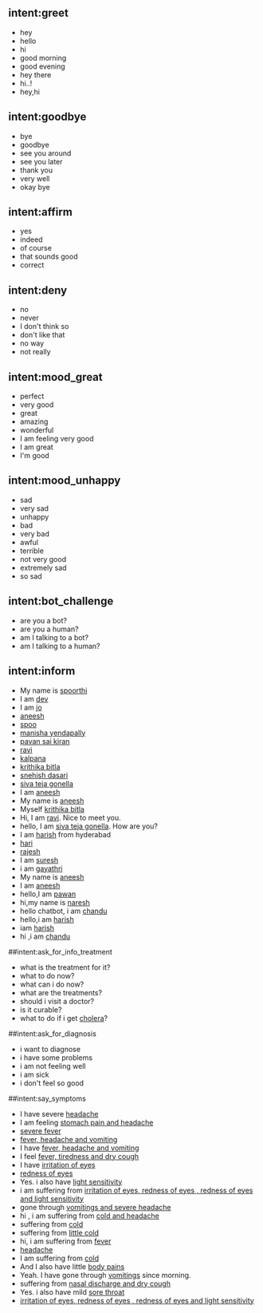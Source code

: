 ## intent:greet
- hey
- hello
- hi
- good morning
- good evening
- hey there
- hi..!
- hey,hi


## intent:goodbye
- bye
- goodbye
- see you around
- see you later
- thank you
- very well
- okay bye

## intent:affirm
- yes
- indeed
- of course
- that sounds good
- correct

## intent:deny
- no
- never
- I don't think so
- don't like that
- no way
- not really

## intent:mood_great
- perfect
- very good
- great
- amazing
- wonderful
- I am feeling very good
- I am great
- I'm good

## intent:mood_unhappy
- sad
- very sad
- unhappy
- bad
- very bad
- awful
- terrible
- not very good
- extremely sad
- so sad

## intent:bot_challenge
- are you a bot?
- are you a human?
- am I talking to a bot?
- am I talking to a human?

## intent:inform
- My name is [spoorthi](name)
- I am [dev](name)
- I am [jo](name)
- [aneesh](name)
- [spoo](name)
- [manisha yendapally](name)
- [pavan sai kiran](name)
- [ravi](name)
- [kalpana](name)
- [krithika bitla](name)
- [snehish dasari](name)
- [siva teja gonella](name)
- I am [aneesh](name)
- My name is [aneesh](name)
- Myself [krithika bitla](name)
- Hi, I am [ravi](name). Nice to meet you. 
- hello, I am [siva teja gonella](name). How are you?
- I am [harish](name) from hyderabad
- [hari](name)
- [rajesh](name)
- I am [suresh](name)
- i am [gayathri](name)
- My name is [aneesh](name)
- I am [aneesh](name)
- hello,I am [pawan](name)
- hi,my name is [naresh](name)
- hello chatbot, i am [chandu](name) 
- hello,i am [harish](name)
- iam [harish](name)
- hi ,i am [chandu](name)

##intent:ask_for_info_treatment
- what is the treatment for it?
- what to do now?
- what can i do now?
- what are the treatments?
- should i visit a doctor?
- is it curable?
- what to do if i get [cholera](disease)?

##intent:ask_for_diagnosis
- i want to diagnose
- i have some problems
- i am not feeling well
- i am sick
- i don't feel so good 


##intent:say_symptoms
- I have severe [headache](symptom)
- I am feeling [stomach pain and headache](symptom)
- [severe fever](symptom)
- [fever, headache and vomiting](symptom)
- I have [fever, headache and vomiting](symptom)
- I feel [fever, tiredness and dry cough](symptom)
- I have [irritation of eyes](symptom)
- [redness of eyes](symptom)
- Yes. i also have [light sensitivity](symptom)
- i am suffering from [irritation of eyes, redness of eyes , redness of eyes and light sensitivity](symptom)
- gone through [vomitings and severe headache](symptom)
- hi , i am suffering from [cold and headache](symptom)
- suffering from [cold](symptom)
- suffering from [little cold](symptom)
- hi, i am suffering from [fever](symptom)
- [headache](symptom)
- I am suffering from [cold](symptom)
- And I also have little [body pains](symptom)
- Yeah. I have gone through [vomitings](symptom) since morning.
- suffering from [nasal discharge and dry cough](symptom)
- Yes. i also have mild [sore throat](symptom)
- [irritation of eyes, redness of eyes , redness of eyes and light sensitivity](symptom)
 

